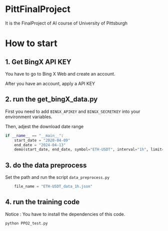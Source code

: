 # PittFinalProject
It is the FinalProject of AI course of University of Pittsburgh
# How to start
## 1. Get BingX API KEY
You have to go to Bing X Web and create an account. 

After you have an account, apply a API KEY

## 2. run the get_bingX_data.py
First you need to add `BINGX_APIKEY` and `BINGX_SECRETKEY` into your environment variables.

Then, adjest the download date range 
```python
if __name__ == "__main__":
    start_date = "2020-04-09"
    end_date = "2024-04-13"
    demo(start_date, end_date, symbol="ETH-USDT", interval="1h", limit=1440)
```

## 3. do the data preprocess
Set the path and run the script `data_preprocess.py`
```python
    file_name = "ETH-USDT_data_1h.json"
```

## 4. run the training code
Notice : You have to install the dependencies of this code. 
```bash
python PPO2_test.py
```